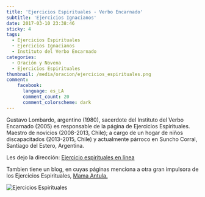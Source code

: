 ```yaml
---
title: 'Ejercicios Espirituales - Verbo Encarnado'
subtitle: 'Ejercicios Ignacianos'
date: 2017-03-10 23:38:46
sticky: 4
tags:
  - Ejercicios Espirituales
  - Ejercicios Ignacianos
  - Instituto del Verbo Encarnado
categories:
  - Oración y Novena
  - Ejercicios Espirituales
thumbnail: /media/oracion/ejercicios_espirituales.png
comment:
    facebook:
      language: es_LA
      comment_count: 20
      comment_colorscheme: dark    
---
```


Gustavo Lombardo, argentino (1980), sacerdote del Instituto del Verbo Encarnado (2005) es responsable de la página de Ejercicios Espirituales. Maestro de novicios (2008-2013, Chile); a cargo de un hogar de niños discapacitados (2013-2015, Chile) y actualmente párroco en Suncho Corral, Santiago del Estero, Argentina.

Les dejo la dirección: [Ejercicio espirituales en línea](http://ejerciciosive.org/neeo/)

Tambien tiene un blog, en cuyas páginas menciona a otra gran impulsora de los Ejercicios Espirituales, [Mama Antula.](http://verbo.ive.org/beata-mama-antula/)

![Ejercicios Espirituales](/media/oracion/ejercicios_espirituales.png)
